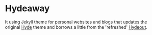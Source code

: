 # Hydeaway

It using [Jekyll](http://jekyllrb.com) theme for personal websites and blogs that updates the original [Hyde](https://github.com/poole/hyde) theme and borrows a little from the 'refreshed' [Hydeout](https://github.com/fongandrew/hydeout).
